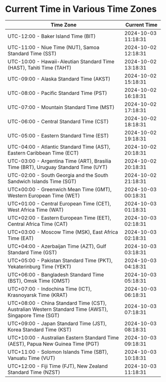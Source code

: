 # Current Time in Various Time Zones

| Time Zone | Current Time |
|-----------|--------------|
| UTC-12:00 - Baker Island Time (BIT) | 2024-10-03 11:18:31 |
| UTC-11:00 - Niue Time (NUT), Samoa Standard Time (SST) | 2024-10-02 12:18:31 |
| UTC-10:00 - Hawaii-Aleutian Standard Time (HAST), Tahiti Time (TAHT) | 2024-10-02 13:18:31 |
| UTC-09:00 - Alaska Standard Time (AKST) | 2024-10-02 15:18:31 |
| UTC-08:00 - Pacific Standard Time (PST) | 2024-10-02 16:18:31 |
| UTC-07:00 - Mountain Standard Time (MST) | 2024-10-02 17:18:31 |
| UTC-06:00 - Central Standard Time (CST) | 2024-10-02 18:18:31 |
| UTC-05:00 - Eastern Standard Time (EST) | 2024-10-02 19:18:31 |
| UTC-04:00 - Atlantic Standard Time (AST), Eastern Caribbean Time (ECT) | 2024-10-02 20:18:31 |
| UTC-03:00 - Argentina Time (ART), Brasília Time (BRT), Uruguay Standard Time (UYT) | 2024-10-02 20:18:31 |
| UTC-02:00 - South Georgia and the South Sandwich Islands Time (SGT) | 2024-10-02 21:18:31 |
| UTC±00:00 - Greenwich Mean Time (GMT), Western European Time (WET) | 2024-10-03 00:18:31 |
| UTC+01:00 - Central European Time (CET), West Africa Time (WAT) | 2024-10-03 01:18:31 |
| UTC+02:00 - Eastern European Time (EET), Central Africa Time (CAT) | 2024-10-03 02:18:31 |
| UTC+03:00 - Moscow Time (MSK), East Africa Time (EAT) | 2024-10-03 02:18:31 |
| UTC+04:00 - Azerbaijan Time (AZT), Gulf Standard Time (GST) | 2024-10-03 03:18:31 |
| UTC+05:00 - Pakistan Standard Time (PKT), Yekaterinburg Time (YEKT) | 2024-10-03 04:18:31 |
| UTC+06:00 - Bangladesh Standard Time (BST), Omsk Time (OMST) | 2024-10-03 05:18:31 |
| UTC+07:00 - Indochina Time (ICT), Krasnoyarsk Time (KRAT) | 2024-10-03 06:18:31 |
| UTC+08:00 - China Standard Time (CST), Australian Western Standard Time (AWST), Singapore Time (SGT) | 2024-10-03 07:18:31 |
| UTC+09:00 - Japan Standard Time (JST), Korea Standard Time (KST) | 2024-10-03 08:18:31 |
| UTC+10:00 - Australian Eastern Standard Time (AEST), Papua New Guinea Time (PGT) | 2024-10-03 09:18:31 |
| UTC+11:00 - Solomon Islands Time (SBT), Vanuatu Time (VUT) | 2024-10-03 10:18:31 |
| UTC+12:00 - Fiji Time (FJT), New Zealand Standard Time (NZST) | 2024-10-03 11:18:31 |
